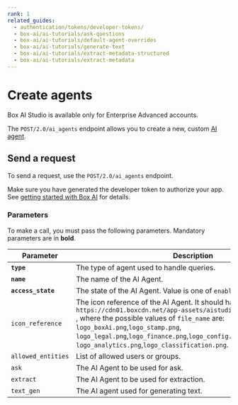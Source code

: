 ```yaml
---
rank: 1
related_guides:
  - authentication/tokens/developer-tokens/
  - box-ai/ai-tutorials/ask-questions
  - box-ai/ai-tutorials/default-agent-overrides
  - box-ai/ai-tutorials/generate-text
  - box-ai/ai-tutorials/extract-metadata-structured
  - box-ai/ai-tutorials/extract-metadata
---
```


# Create agents

<Messsage type='caution'>

Box AI Studio is available only for Enterprise Advanced accounts.

</Message>

The `POST/2.0/ai_agents` endpoint allows you to create a new, custom [AI agent][agents]. 

## Send a request

To send a request, use the `POST/2.0/ai_agents` endpoint.

Make sure you have generated the developer token
to authorize your app. See [getting started with Box AI][prereq]
for details.

<Samples id='post-ai-agents' />

### Parameters

To make a call, you must pass the following parameters. Mandatory parameters are in **bold**.

<!--alex ignore-->

| Parameter| Description| Example|
|--------|--------|-------|
| **`type`** | The type of agent used to handle queries. | `ai_agent` |
| **`name`** | The name of the AI Agent. | `My AI Agent` |
| **`access_state`** | The state of the AI Agent. Value is one of `enabled` `disabled`. | `enabled` |
| `icon_reference` |  The icon reference of the AI Agent. It should have format of the URL `https://cdn01.boxcdn.net/app-assets/aistudio/avatars/<file_name>` , where the possible values of `file_name` are: `logo_boxAi.png`,`logo_stamp.png`, `logo_legal.png`,`logo_finance.png`,`logo_config.png`,`logo_handshake.png` `logo_analytics.png`,`logo_classification.png`. | `https://cdn01.boxcdn.net/app-assets/aistudio/avatars/logo_analytics.svg` |
| `allowed_entities` | List of allowed users or groups. | |
| `ask` | The AI Agent to be used for ask. | `ask` |
| `extract` | The AI Agent to be used for extraction. | |
| `text_gen` | The AI agent used for generating text. | |

<!--alex enable-->

[agents]: g://box-ai/ai-agents/index
[prereq]: g://ai-studio/getting-started-ai-studio
